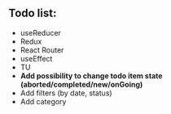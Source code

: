 ## Todo list:

- useReducer
- Redux
- React Router
- useEffect
- TU
- **Add possibility to change todo item state (aborted/completed/new/onGoing)**
- Add filters (by date, status)
- Add category
